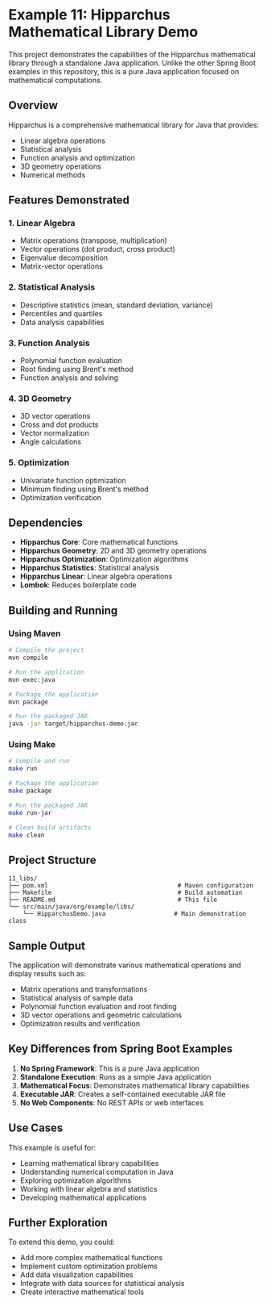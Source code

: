 # Example 11: Hipparchus Mathematical Library Demo

This project demonstrates the capabilities of the Hipparchus mathematical library through a standalone Java application. Unlike the other Spring Boot examples in this repository, this is a pure Java application focused on mathematical computations.

## Overview

Hipparchus is a comprehensive mathematical library for Java that provides:

- Linear algebra operations
- Statistical analysis
- Function analysis and optimization
- 3D geometry operations
- Numerical methods

## Features Demonstrated

### 1. Linear Algebra

- Matrix operations (transpose, multiplication)
- Vector operations (dot product, cross product)
- Eigenvalue decomposition
- Matrix-vector operations

### 2. Statistical Analysis

- Descriptive statistics (mean, standard deviation, variance)
- Percentiles and quartiles
- Data analysis capabilities

### 3. Function Analysis

- Polynomial function evaluation
- Root finding using Brent's method
- Function analysis and solving

### 4. 3D Geometry

- 3D vector operations
- Cross and dot products
- Vector normalization
- Angle calculations

### 5. Optimization

- Univariate function optimization
- Minimum finding using Brent's method
- Optimization verification

## Dependencies

- **Hipparchus Core**: Core mathematical functions
- **Hipparchus Geometry**: 2D and 3D geometry operations
- **Hipparchus Optimization**: Optimization algorithms
- **Hipparchus Statistics**: Statistical analysis
- **Hipparchus Linear**: Linear algebra operations
- **Lombok**: Reduces boilerplate code

## Building and Running

### Using Maven

```bash
# Compile the project
mvn compile

# Run the application
mvn exec:java

# Package the application
mvn package

# Run the packaged JAR
java -jar target/hipparchus-demo.jar
```

### Using Make

```bash
# Compile and run
make run

# Package the application
make package

# Run the packaged JAR
make run-jar

# Clean build artifacts
make clean
```

## Project Structure

```none
11_libs/
├── pom.xml                                    # Maven configuration
├── Makefile                                   # Build automation
├── README.md                                  # This file
└── src/main/java/org/example/libs/
    └── HipparchusDemo.java                   # Main demonstration class
```

## Sample Output

The application will demonstrate various mathematical operations and display results such as:

- Matrix operations and transformations
- Statistical analysis of sample data
- Polynomial function evaluation and root finding
- 3D vector operations and geometric calculations
- Optimization results and verification

## Key Differences from Spring Boot Examples

1. **No Spring Framework**: This is a pure Java application
2. **Standalone Execution**: Runs as a simple Java application
3. **Mathematical Focus**: Demonstrates mathematical library capabilities
4. **Executable JAR**: Creates a self-contained executable JAR file
5. **No Web Components**: No REST APIs or web interfaces

## Use Cases

This example is useful for:

- Learning mathematical library capabilities
- Understanding numerical computation in Java
- Exploring optimization algorithms
- Working with linear algebra and statistics
- Developing mathematical applications

## Further Exploration

To extend this demo, you could:

- Add more complex mathematical functions
- Implement custom optimization problems
- Add data visualization capabilities
- Integrate with data sources for statistical analysis
- Create interactive mathematical tools
